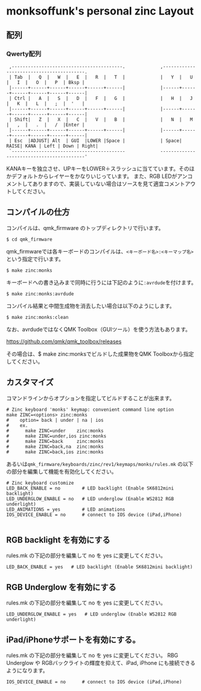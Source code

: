 ﻿# monksoffunk's personal zinc Layout
## 配列

### Qwerty配列

```
 ,-----------------------------------------.             ,-----------------------------------------.
 | Tab  |   Q  |   W  |   E  |   R  |   T  |             |   Y  |   U  |   I  |   O  |   P  | Bksp |
 |------+------+------+------+------+------|             |------+------+------+------+------+------|
 | Ctrl |   A  |   S  |   D  |   F  |   G  |             |   H  |   J  |   K  |   L  |   ;  |  '   |
 |------+------+------+------+------+------|             |------+------+------+------+------+------|
 | Shift|   Z  |   X  |   C  |   V  |   B  |             |   N  |   M  |   ,  |   .  |   /  |Enter |
 |------+------+------+------+------+------|             |------+------+------+------+------+------|
 | Esc  |ADJUST| Alt  | GUI  |LOWER |Space |             | Space| RAISE| KANA | Left | Down | Right|
 `------------------------------------------             ------------------------------------------'
```

KANAキーを独立させ、UPキーをLOWER＋スラッシュに当てています。そのほかデフォルトからレイヤーをかなりいじっています。
また、RGB LEDがアンコメントしてありますので、実装していない場合はソースを見て適宜コメントアウトしてください。

## コンパイルの仕方

コンパイルは、qmk_firmware のトップディレクトリで行います。

```
$ cd qmk_firmware
```
qmk_firmwareでは各キーボードのコンパイルは、`<キーボード名>:<キーマップ名>`という指定で行います。

```
$ make zinc:monks
```

キーボードへの書き込みまで同時に行うには下記のように`:avrdude`を付けます。

```
$ make zinc:monks:avrdude
```

コンパイル結果と中間生成物を消去したい場合は以下のようにします。

```
$ make zinc:monks:clean
```

なお、avrdudeではなくQMK Toolbox（GUIツール）を使う方法もあります。

https://github.com/qmk/qmk_toolbox/releases

その場合は、$ make zinc:monksでビルドした成果物をQMK Toolboxから指定してください。

## カスタマイズ

コマンドラインからオプションを指定してビルドすることが出来ます。

```
# Zinc keyboard 'monks' keymap: convenient command line option
make ZINC=<options> zinc:monks
#    option= back | under | na | ios
#    ex.
#      make ZINC=under    zinc:monks
#      make ZINC=under,ios zinc:monks
#      make ZINC=back     zinc:monks
#      make ZINC=back,na  zinc:monks
#      make ZINC=back,ios zinc:monks
```

あるいは`qmk_firmware/keyboards/zinc/rev1/keymaps/monks/rules.mk` の以下の部分を編集して機能を有効化してください。

```
# Zinc keyboard customize
LED_BACK_ENABLE = no        # LED backlight (Enable SK6812mini backlight)
LED_UNDERGLOW_ENABLE = no   # LED underglow (Enable WS2812 RGB underlight)
LED_ANIMATIONS = yes        # LED animations
IOS_DEVICE_ENABLE = no      # connect to IOS device (iPad,iPhone)


```

## RGB backlight を有効にする

rules.mk の下記の部分を編集して no を yes に変更してください。
```
LED_BACK_ENABLE = yes   # LED backlight (Enable SK6812mini backlight)
```


## RGB Underglow を有効にする

rules.mk の下記の部分を編集して no を yes に変更してください。
```
LED_UNDERGLOW_ENABLE = yes   # LED underglow (Enable WS2812 RGB underlight)
```


## iPad/iPhoneサポートを有効にする。

rules.mk の下記の部分を編集して no を yes に変更してください。
RBG Underglow や RGBバックライトの輝度を抑えて、iPad, iPhone にも接続できるようになります。

```
IOS_DEVICE_ENABLE = no      # connect to IOS device (iPad,iPhone)
```